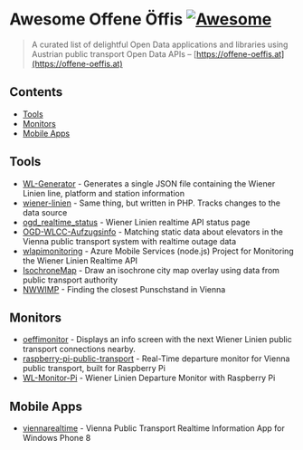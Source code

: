# Awesome Offene Öffis [![Awesome](https://cdn.rawgit.com/sindresorhus/awesome/d7305f38d29fed78fa85652e3a63e154dd8e8829/media/badge.svg)](https://github.com/sindresorhus/awesome)

> A curated list of delightful Open Data applications and libraries using Austrian public transport Open Data APIs – [https://offene-oeffis.at](https://offene-oeffis.at)

## Contents
- [Tools](#tools)
- [Monitors](#monitors)
- [Mobile Apps](#mobile-apps)

## Tools
- [WL-Generator](https://github.com/hactar/WL-Generator) - Generates a single JSON file containing the Wiener Linien line, platform and station information
- [wiener-linien](https://github.com/clops/wiener-linien) - Same thing, but written in PHP. Tracks changes to the data source
- [ogd_realtime_status](https://github.com/kelvan/ogd_realtime_status) - Wiener Linien realtime API status page
- [OGD-WLCC-Aufzugsinfo](https://github.com/dasjo/OGD-WLCC-Aufzugsinfo) - Matching static data about elevators in the Vienna public transport system with realtime outage data
- [wlapimonitoring](https://github.com/christophwille/wlapimonitoring) - Azure Mobile Services (node.js) Project for Monitoring the Wiener Linien Realtime API
- [IsochroneMap](https://github.com/rgiersig/IsochroneMap) - Draw an isochrone city map overlay using data from public transport authority
- [NWWIMP](https://github.com/nitricware/NWWIMP) - Finding the closest Punschstand in Vienna

## Monitors
- [oeffimonitor](https://github.com/Metalab/oeffimonitor) - Displays an info screen with the next Wiener Linien public transport connections nearby.
- [raspberry-pi-public-transport](https://github.com/andijakl/raspberry-pi-public-transport) - Real-Time departure monitor for Vienna public transport, built for Raspberry Pi
- [WL-Monitor-Pi](https://github.com/mabe-at/WL-Monitor-Pi) - Wiener Linien Departure Monitor with Raspberry Pi

## Mobile Apps
- [viennarealtime](https://github.com/christophwille/viennarealtime) - Vienna Public Transport Realtime Information App for Windows Phone 8
